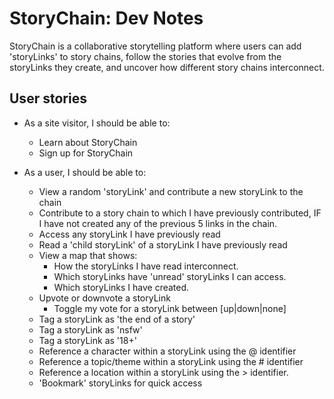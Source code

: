 # StoryChain: Dev Notes

StoryChain is a collaborative storytelling platform where users can add 'storyLinks'
to story chains, follow the stories that evolve from the storyLinks they create, and
uncover how different story chains interconnect.

## User stories

* As a site visitor, I should be able to:
  * Learn about StoryChain
  * Sign up for StoryChain

* As a user, I should be able to:
  * View a random 'storyLink' and contribute a new storyLink to the chain
  * Contribute to a story chain to which I have previously contributed, IF
      I have not created any of the previous 5 links in the chain.
  * Access any storyLink I have previously read
  * Read a 'child storyLink' of a storyLink I have previously read
  * View a map that shows:
    * How the storyLinks I have read interconnect.
    * Which storyLinks have 'unread' storyLinks I can access.
    * Which storyLinks I have created.
  * Upvote or downvote a storyLink
    * Toggle my vote for a storyLink between [up|down|none]
  * Tag a storyLink as 'the end of a story'
  * Tag a storyLink as 'nsfw'
  * Tag a storyLink as '18+'
  * Reference a character within a storyLink using the @ identifier
  * Reference a topic/theme within a storyLink using the # identifier
  * Reference a location within a storyLink using the > identifier.
  * 'Bookmark' storyLinks for quick access
